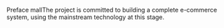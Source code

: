 Preface
mallThe project is committed to building a complete e-commerce system, using the mainstream technology at this stage.
